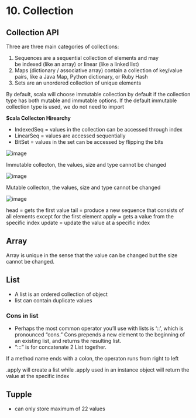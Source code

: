 # 10. Collection

## Collection API
Three are three main categories of collections:

1. Sequences are a sequential collection of elements and may be indexed (like an array) or linear (like a linked list)
2. Maps (dictionary / associative array) contain a collection of key/value pairs, like a Java Map, Python dictionary, or Ruby Hash
3. Sets are an unordered collection of unique elements

By default, scala will choose immutable collection by default if the collection type has both mutable and immutable options. If the default immutable collection type is used, we do not need to import

**Scala Collecton Hirearchy**
- IndexedSeq = values in the collection can be accessed through index
- LinearSeq = values are accessed sequentially
- BitSet = values in the set can be accessed by flipping the bits

![image](https://github.com/user-attachments/assets/2f2fc998-c3f4-45b7-bfea-ae5fd6314fcd)

Immutable collecton, the values, size and type cannot be changed

![image](https://github.com/user-attachments/assets/76dc4c19-6ac5-467f-96a2-facdf1a55f1f)

Mutable collecton, the values, size and type cannot be changed

![image](https://github.com/user-attachments/assets/824f094c-3bfb-4e96-9d61-cb51a3efede5)

head = gets the first value
tail = produce a new sequence that consists of all elements except for the first element
apply = gets a value from the specific index
update = update the value at a specific index

## Array
Array is unique in the sense that the value can be changed but the size cannot be changed.

## List
- A list is an ordered collection of object
- list can contain duplicate values

### Cons in list
- Perhaps the most common operator you’ll use with lists is ‘::’, which is pronounced “cons.” Cons prepends a new element to the beginning of an existing list, and returns the resulting list.
- “:::” is for concatenate 2 List together.

If a method name ends with a colon, the operaton runs from right to left

.apply will create a list while .apply used in an instance object will return the value at the specific index

## Tupple
- can only store maximum of 22 values
